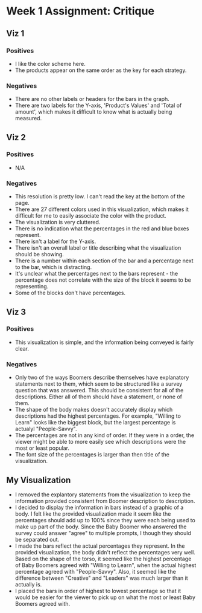 # Week 1 Assignment: Critique

## Viz 1

### Positives

* I like the color scheme here.
* The products appear on the same order as the key for each strategy.

### Negatives

* There are no other labels or headers for the bars in the graph.
* There are two labels for the Y-axis, 'Product's Values' and 'Total of amount', which makes it difficult to know what is actually being measured.

## Viz 2

### Positives

* N/A

### Negatives

* This resolution is pretty low. I can't read the key at the bottom of the page.
* There are 27 different colors used in this visualization, which makes it difficult for me to easily associate the color with the product.
* The visualization is very cluttered.
* There is no indication what the percentages in the red and blue boxes represent.
* There isn't a label for the Y-axis.
* There isn't an overall label or title describing what the visualization should be showing.
* There is a number within each section of the bar and a percentage next to the bar, which is distracting.
* It's unclear what the percentages next to the bars represent - the percentage does not correlate with the size of the block it seems to be representing.
* Some of the blocks don't have percentages.

## Viz 3

### Positives

* This visualization is simple, and the information being conveyed is fairly clear.

### Negatives

* Only two of the ways Boomers describe themselves have explanatory statements next to them, which seem to be structured like a survey question that was answered. This should be consistent for all of the descriptions. Either all of them should have a statement, or none of them.
* The shape of the body makes doesn't accurately display which descriptions had the highest percentages. For example, "Willing to Learn" looks like the biggest block, but the largest percentage is actualyl "People-Savvy".
* The percentages are not in any kind of order. If they were in a order, the viewer might be able to more easily see which descriptions were the most or least popular.
* The font size of the percentages is larger than then title of the visualization.

## My Visualization 

* I removed the explantory statements from the visualization to keep the information provided consistent from Boomer description to description.
* I decided to display the information in bars instead of a graphic of a body. I felt like the provided visualization made it seem like the percentages should add up to 100% since they were each being used to make up part of the body. Since the Baby Boomer who answered the survey could answer "agree" to multiple prompts, I though they should be separated out.
* I made the bars reflect the actual percentages they represent. In the provided visualization, the body didn't reflect the percentages very well. Based on the shape of the torso, it seemed like the highest percentage of Baby Boomers agreed with "Willing to Learn", when the actual highest percentage agreed with "People-Savvy". Also, it seemed like the difference between "Creative" and "Leaders" was much larger than it actually is.
* I placed the bars in order of highest to lowest percentage so that it would be easier for the viewer to pick up on what the most or least Baby Boomers agreed with.